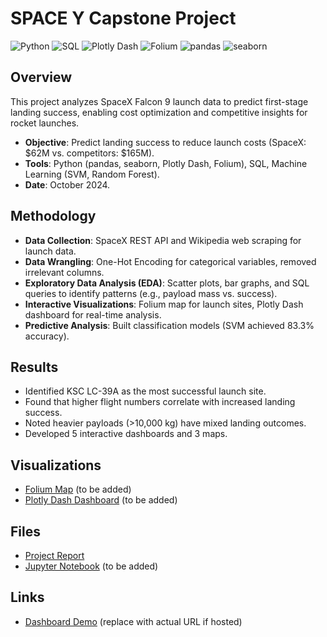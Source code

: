 
# SPACE Y Capstone Project

![Python](https://img.shields.io/badge/Python-3.8-3776AB?style=flat&logo=python&logoColor=white)
![SQL](https://img.shields.io/badge/SQL-Standard-F28C38?style=flat&logo=postgresql&logoColor=white)
![Plotly Dash](https://img.shields.io/badge/Plotly%20Dash-2023-013243?style=flat)
![Folium](https://img.shields.io/badge/Folium-2023-77B72A?style=flat)
![pandas](https://img.shields.io/badge/pandas-1.5-150458?style=flat&logo=pandas&logoColor=white)
![seaborn](https://img.shields.io/badge/seaborn-0.12-1B4F72?style=flat)

## Overview
This project analyzes SpaceX Falcon 9 launch data to predict first-stage landing success, enabling cost optimization and competitive insights for rocket launches.

- **Objective**: Predict landing success to reduce launch costs (SpaceX: $62M vs. competitors: $165M).
- **Tools**: Python (pandas, seaborn, Plotly Dash, Folium), SQL, Machine Learning (SVM, Random Forest).
- **Date**: October 2024.

## Methodology
- **Data Collection**: SpaceX REST API and Wikipedia web scraping for launch data.
- **Data Wrangling**: One-Hot Encoding for categorical variables, removed irrelevant columns.
- **Exploratory Data Analysis (EDA)**: Scatter plots, bar graphs, and SQL queries to identify patterns (e.g., payload mass vs. success).
- **Interactive Visualizations**: Folium map for launch sites, Plotly Dash dashboard for real-time analysis.
- **Predictive Analysis**: Built classification models (SVM achieved 83.3% accuracy).

## Results
- Identified KSC LC-39A as the most successful launch site.
- Found that higher flight numbers correlate with increased landing success.
- Noted heavier payloads (>10,000 kg) have mixed landing outcomes.
- Developed 5 interactive dashboards and 3 maps.

## Visualizations
- [Folium Map](visualizations/launch_sites_map.png) (to be added)
- [Plotly Dash Dashboard](visualizations/dashboard_pie_chart.png) (to be added)

## Files
- [Project Report](docs/SpaceY.pdf)
- [Jupyter Notebook](notebooks/space_y_analysis.ipynb) (to be added)

## Links
- [Dashboard Demo](https://your-pythonanywhere-url.com) (replace with actual URL if hosted)

